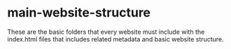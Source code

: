 # main-website-structure
These are the basic folders that every website must include with the index.html files that includes related metadata and basic website structure.
